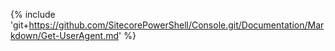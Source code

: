 {% include 'git+https://github.com/SitecorePowerShell/Console.git/Documentation/Markdown/Get-UserAgent.md' %}
